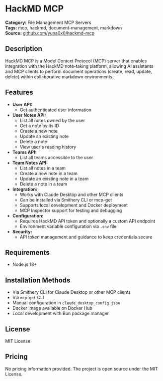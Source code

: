 # HackMD MCP

**Category:** File Management MCP Servers  
**Tags:** mcp, hackmd, document-management, markdown  
**Source:** [github.com/yuna0x0/hackmd-mcp](https://github.com/yuna0x0/hackmd-mcp)

## Description
HackMD MCP is a Model Context Protocol (MCP) server that enables integration with the HackMD note-taking platform, allowing AI assistants and MCP clients to perform document operations (create, read, update, delete) within collaborative markdown environments.

## Features
- **User API:**
  - Get authenticated user information
- **User Notes API:**
  - List all notes owned by the user
  - Get a note by its ID
  - Create a new note
  - Update an existing note
  - Delete a note
  - View user's reading history
- **Teams API:**
  - List all teams accessible to the user
- **Team Notes API:**
  - List all notes in a team
  - Create a new note in a team
  - Update an existing note in a team
  - Delete a note in a team
- **Integration:**
  - Works with Claude Desktop and other MCP clients
  - Can be installed via Smithery CLI or mcp-get
  - Supports local development and Docker deployment
  - MCP Inspector support for testing and debugging
- **Configuration:**
  - Requires HackMD API token and optionally a custom API endpoint
  - Environment variable configuration via `.env` file
- **Security:**
  - API token management and guidance to keep credentials secure

## Requirements
- Node.js 18+

## Installation Methods
- Via Smithery CLI for Claude Desktop or other MCP clients
- Via `mcp-get` CLI
- Manual configuration in `claude_desktop_config.json`
- Docker image available on Docker Hub
- Local development with Bun package manager

## License
MIT License

## Pricing
No pricing information provided. The project is open source under the MIT License.